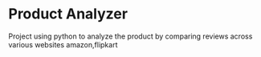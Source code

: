 # Product Analyzer
Project using python to analyze the product by comparing reviews across various websites amazon,flipkart
